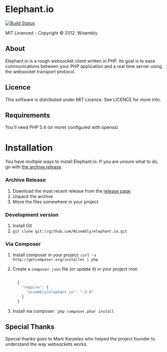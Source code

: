 # Elephant.io
[![Build Status](https://travis-ci.org/Wisembly/elephant.io.png?branch=master)](https://travis-ci.org/Wisembly/elephant.io)

MIT Licenced - Copyright © 2012. Wisembly

## About
Elephant.io is a rough websocket client written in PHP. Its goal is to ease 
communications between your PHP application and a real time server using the
websocket transport protocol.

## Licence
This software is distributed under MIT Licence. See LICENCE for more info.

## Requirements
You'll need PHP 5.4 (or more) configured with openssl.

Installation
============
You have multiple ways to install Elephant.io. If you are unsure what to do, go with
[the archive release](#archive-release).

### Archive Release
1. Download the most recent release from the [release page](https://github.com/Wisembly/elephant.io/releases)
2. Unpack the archive
3. Move the files somewhere in your project

### Development version
1. Install Git
2. `git clone git://github.com/Wisembly/elephant.io.git`

### Via Composer
1. Install composer in your project: `curl -s http://getcomposer.org/installer | php`
2. Create a `composer.json` file (or update it) in your project root:

    ```javascript

      {
        "require": {
          "wisembly/elephant.io": "~3.0"
        }
      }
    ```

3. Install via composer : `php composer.phar install`


## Special Thanks
Special thanks goes to Mark Karpeles who helped the project founder to understand the way websockets works.

